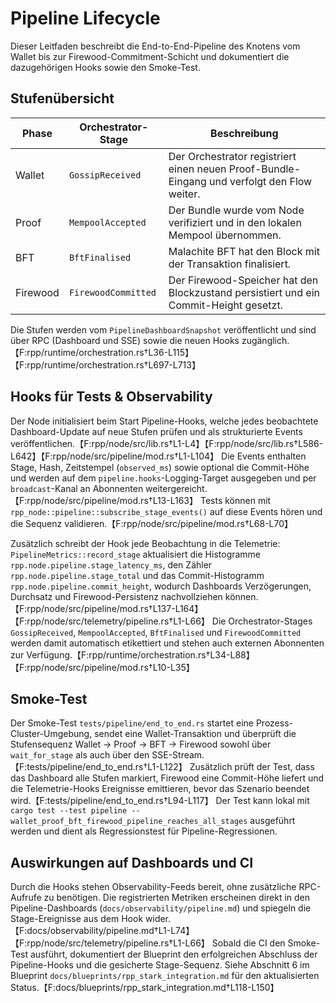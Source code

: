 # Pipeline Lifecycle

Dieser Leitfaden beschreibt die End-to-End-Pipeline des Knotens vom Wallet bis zur Firewood-Commitment-Schicht und dokumentiert die dazugehörigen Hooks sowie den Smoke-Test.

## Stufenübersicht

| Phase | Orchestrator-Stage | Beschreibung |
| --- | --- | --- |
| Wallet | `GossipReceived` | Der Orchestrator registriert einen neuen Proof-Bundle-Eingang und verfolgt den Flow weiter. |
| Proof | `MempoolAccepted` | Der Bundle wurde vom Node verifiziert und in den lokalen Mempool übernommen. |
| BFT | `BftFinalised` | Malachite BFT hat den Block mit der Transaktion finalisiert. |
| Firewood | `FirewoodCommitted` | Der Firewood-Speicher hat den Blockzustand persistiert und ein Commit-Height gesetzt. |

Die Stufen werden vom `PipelineDashboardSnapshot` veröffentlicht und sind über RPC (Dashboard und SSE) sowie die neuen Hooks zugänglich.【F:rpp/runtime/orchestration.rs†L36-L115】【F:rpp/runtime/orchestration.rs†L697-L713】

## Hooks für Tests & Observability

Der Node initialisiert beim Start Pipeline-Hooks, welche jedes beobachtete Dashboard-Update auf neue Stufen prüfen und als strukturierte Events veröffentlichen.【F:rpp/node/src/lib.rs†L1-L4】【F:rpp/node/src/lib.rs†L586-L642】【F:rpp/node/src/pipeline/mod.rs†L1-L104】 Die Events enthalten Stage, Hash, Zeitstempel (`observed_ms`) sowie optional die Commit-Höhe und werden auf dem `pipeline.hooks`-Logging-Target ausgegeben und per `broadcast`-Kanal an Abonnenten weitergereicht.【F:rpp/node/src/pipeline/mod.rs†L13-L163】 Tests können mit `rpp_node::pipeline::subscribe_stage_events()` auf diese Events hören und die Sequenz validieren.【F:rpp/node/src/pipeline/mod.rs†L68-L70】

Zusätzlich schreibt der Hook jede Beobachtung in die Telemetrie: `PipelineMetrics::record_stage` aktualisiert die Histogramme `rpp.node.pipeline.stage_latency_ms`, den Zähler `rpp.node.pipeline.stage_total` und das Commit-Histogramm `rpp.node.pipeline.commit_height`, wodurch Dashboards Verzögerungen, Durchsatz und Firewood-Persistenz nachvollziehen können.【F:rpp/node/src/pipeline/mod.rs†L137-L164】【F:rpp/node/src/telemetry/pipeline.rs†L1-L66】 Die Orchestrator-Stages `GossipReceived`, `MempoolAccepted`, `BftFinalised` und `FirewoodCommitted` werden damit automatisch etikettiert und stehen auch externen Abonnenten zur Verfügung.【F:rpp/runtime/orchestration.rs†L34-L88】【F:rpp/node/src/pipeline/mod.rs†L10-L35】

## Smoke-Test

Der Smoke-Test `tests/pipeline/end_to_end.rs` startet eine Prozess-Cluster-Umgebung, sendet eine Wallet-Transaktion und überprüft die Stufensequenz Wallet → Proof → BFT → Firewood sowohl über `wait_for_stage` als auch über den SSE-Stream.【F:tests/pipeline/end_to_end.rs†L1-L122】 Zusätzlich prüft der Test, dass das Dashboard alle Stufen markiert, Firewood eine Commit-Höhe liefert und die Telemetrie-Hooks Ereignisse emittieren, bevor das Szenario beendet wird.【F:tests/pipeline/end_to_end.rs†L94-L117】 Der Test kann lokal mit `cargo test --test pipeline -- wallet_proof_bft_firewood_pipeline_reaches_all_stages` ausgeführt werden und dient als Regressionstest für Pipeline-Regressionen.

## Auswirkungen auf Dashboards und CI

Durch die Hooks stehen Observability-Feeds bereit, ohne zusätzliche RPC-Aufrufe zu benötigen. Die registrierten Metriken erscheinen direkt in den Pipeline-Dashboards (`docs/observability/pipeline.md`) und spiegeln die Stage-Ereignisse aus dem Hook wider.【F:docs/observability/pipeline.md†L1-L74】【F:rpp/node/src/telemetry/pipeline.rs†L1-L66】 Sobald die CI den Smoke-Test ausführt, dokumentiert der Blueprint den erfolgreichen Abschluss der Pipeline-Hooks und die gesicherte Stage-Sequenz. Siehe Abschnitt 6 im Blueprint `docs/blueprints/rpp_stark_integration.md` für den aktualisierten Status.【F:docs/blueprints/rpp_stark_integration.md†L118-L150】
